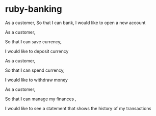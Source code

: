 # ruby-banking

As a customer, 
So that I can bank,
I would like to open a new account



As a customer, 

So that I can save currency, 

I would like to deposit currency



As a customer, 

So that I can spend currency, 

I would like to withdraw money



As a customer, 

So that I can manage my finances , 

I would like to see a statement that shows the history of my transactions 